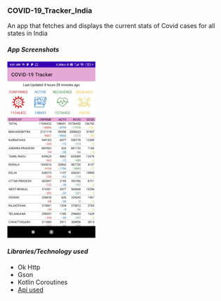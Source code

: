 ### COVID-19_Tracker_India
An app that fetches and displays the current stats of Covid cases for all states in India

#### _App Screenshots_
<img src = "screenshots/sample_ss.jpeg" width = 200>

#### _Libraries/Technology used_
- Ok Http
- Gson
- Kotlin Coroutines
- [Api used](https://api.covid19india.org/data.json)
